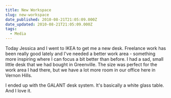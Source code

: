 ```yaml
---
title: New Workspace
slug: new-workspace
date_published: 2010-08-21T21:05:09.000Z
date_updated: 2010-08-21T21:05:09.000Z
tags:
  - Media
---
```


Today Jessica and I went to IKEA to get me a new desk. Freelance work has been really good lately and I've needed a better work area - something more inspiring where I can focus a bit better than before. I had a sad, small little desk that we had bought in Greenville. The size was perfect for the work area I had there, but we have a lot more room in our office here in Vernon Hills.

I ended up with the GALANT desk system. It's basically a white glass table. And I love it.
